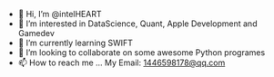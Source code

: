- 👋 Hi, I’m @intelHEART
- 👀 I’m interested in DataScience, Quant, Apple Development and Gamedev
- 🌱 I’m currently learning  SWIFT
- 💞️ I’m looking to collaborate on some awesome Python programes
- 📫 How to reach me ...  My Email: 1446598178@qq.com

